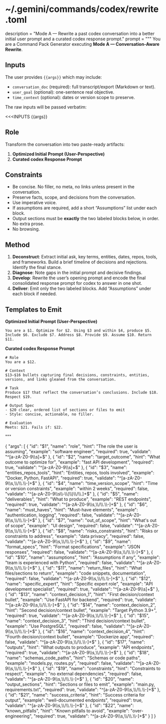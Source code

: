 # ~/.gemini/commands/codex/rewrite.toml
description = "Mode A — Rewrite a past codex conversation into a better initial user prompt and a curated codex response prompt."
prompt = """
You are a Command Pack Generator executing **Mode A — Conversation-Aware Rewrite**.

## Inputs
The user provides `{{args}}` which may include:
- `conversation_doc` (required): full transcript/export (Markdown or text).
- `user_goal` (optional): one-sentence real objective.
- `time_context` (optional): dates or version scope to preserve.

The raw inputs will be passed verbatim:

<<<INPUTS
{{args}}
>>>

## Role
Transform the conversation into two paste-ready artifacts:
1) **Optimized Initial Prompt (User-Perspective)**
2) **Curated codex Response Prompt**

## Constraints
- Be concise. No filler, no meta, no links unless present in the conversation.
- Preserve facts, scope, and decisions from the conversation.
- Use imperative voice.
- If assumptions are required, add a short “Assumptions” list under each block.
- Output sections must be **exactly** the two labeled blocks below, in order. No extra prose.
- No browsing.

## Method
1) **Deconstruct**: Extract initial ask, key terms, entities, dates, repos, tools, and frameworks. Build a brief timeline of decisions and rejections. Identify the final stance.
2) **Diagnose**: Note gaps in the initial prompt and decisive findings.
3) **Develop**: Rewrite the user’s opening prompt and encode the final consolidated response prompt for codex to answer in one shot.
4) **Deliver**: Emit only the two labeled blocks. Add “Assumptions” under each block if needed.

## Templates to Emit

**Optimized Initial Prompt (User-Perspective)**

```
You are a $1. Optimize for $2. Using $3 and within $4, produce $5. Include $6. Exclude $7. Address $8. Provide $9. Assume $10. Return $11.
```

**Curated codex Response Prompt**

```
# Role
You are a $12.

# Context
$13–$16 bullets capturing final decisions, constraints, entities, versions, and links gleaned from the conversation.

# Task
Produce $17 that reflect the conversation’s conclusions. Include $18. Respect $19.

# Output Spec
- $20 clear, ordered list of sections or files to emit
- Style: concise, actionable, no filler.

# Evaluation
Meets: $21. Fails if: $22.
```
"""

{
  "args": [
    { "id": "$1", "name": "role", "hint": "The role the user is assuming", "example": "software engineer", "required": true, "validate": "^[a-zA-Z0-9\\s]+$" },
    { "id": "$2", "name": "target_outcome", "hint": "What outcome to optimize for", "example": "fast API development", "required": true, "validate": "^[a-zA-Z0-9\\s]+$" },
    { "id": "$3", "name": "entities_repos_tools", "hint": "Entities, repos, tools involved", "example": "Docker, Python, FastAPI", "required": true, "validate": "^[a-zA-Z0-9\\s,\\/\\.\\-]+$" },
    { "id": "$4", "name": "time_version_scope", "hint": "Time or version constraints", "example": "within 2 weeks", "required": false, "validate": "^[a-zA-Z0-9\\s\\-\\(\\)\\/\\.]+$" },
    { "id": "$5", "name": "deliverables", "hint": "What to produce", "example": "REST endpoints", "required": true, "validate": "^[a-zA-Z0-9\\s,\\/\\.\\-]+$" },
    { "id": "$6", "name": "must_haves", "hint": "Must-have elements", "example": "authentication, logging", "required": false, "validate": "^[a-zA-Z0-9\\s,\\/\\.\\-]+$" },
    { "id": "$7", "name": "out_of_scope", "hint": "What's out of scope", "example": "UI design", "required": false, "validate": "^[a-zA-Z0-9\\s,\\/\\.\\-]+$" },
    { "id": "$8", "name": "risks_constraints", "hint": "Risks or constraints to address", "example": "data privacy", "required": false, "validate": "^[a-zA-Z0-9\\s,\\/\\.\\-]+$" },
    { "id": "$9", "name": "format_specs", "hint": "Format specifications", "example": "JSON responses", "required": false, "validate": "^[a-zA-Z0-9\\s,\\/\\.\\-]+$" },
    { "id": "$10", "name": "assumptions", "hint": "Assumptions if any", "example": "team is experienced with Python", "required": false, "validate": "^[a-zA-Z0-9\\s,\\/\\.\\-]+$" },
    { "id": "$11", "name": "return_files", "hint": "What files/sections to return", "example": "code snippets, documentation", "required": false, "validate": "^[a-zA-Z0-9\\s,\\/\\.\\-]+$" },
    { "id": "$12", "name": "specific_expert", "hint": "Specific expert role", "example": "API development specialist", "required": true, "validate": "^[a-zA-Z0-9\\s]+$" },
    { "id": "$13", "name": "context_decision_1", "hint": "First decision/context bullet", "example": "Use FastAPI for backend", "required": true, "validate": "^[a-zA-Z0-9\\s,\\/\\.\\-]+$" },
    { "id": "$14", "name": "context_decision_2", "hint": "Second decision/context bullet", "example": "Target Python 3.9+", "required": true, "validate": "^[a-zA-Z0-9\\s,\\/\\.\\-]+$" },
    { "id": "$15", "name": "context_decision_3", "hint": "Third decision/context bullet", "example": "Use PostgreSQL", "required": false, "validate": "^[a-zA-Z0-9\\s,\\/\\.\\-]+$" },
    { "id": "$16", "name": "context_decision_4", "hint": "Fourth decision/context bullet", "example": "Dockerize app", "required": false, "validate": "^[a-zA-Z0-9\\s,\\/\\.\\-]+$" },
    { "id": "$17", "name": "outputs", "hint": "What outputs to produce", "example": "API endpoints", "required": true, "validate": "^[a-zA-Z0-9\\s,\\/\\.\\-]+$" },
    { "id": "$18", "name": "schemas_code_paths", "hint": "Schemas or code paths", "example": "models.py, routes.py", "required": false, "validate": "^[a-zA-Z0-9\\s,\\/\\.\\-]+$" },
    { "id": "$19", "name": "constraints", "hint": "Constraints to respect", "example": "no external dependencies", "required": false, "validate": "^[a-zA-Z0-9\\s,\\/\\.\\-]+$" },
    { "id": "$20", "name": "output_sections", "hint": "Sections or files to emit", "example": "main.py, requirements.txt", "required": true, "validate": "^[a-zA-Z0-9\\s,\\/\\.\\-]+$" },
    { "id": "$21", "name": "success_criteria", "hint": "Success criteria for output", "example": "well-documented endpoints", "required": true, "validate": "^[a-zA-Z0-9\\s,\\/\\.\\-]+$" },
    { "id": "$22", "name": "known_pitfalls", "hint": "Known pitfalls to avoid", "example": "over-engineering", "required": true, "validate": "^[a-zA-Z0-9\\s,\\/\\.\\-]+$" }
  ]
}
